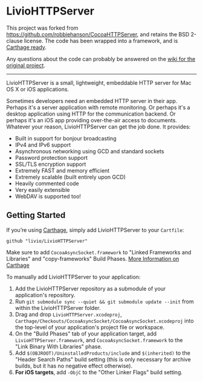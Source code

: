 # LivioHTTPServer

This project was forked from https://github.com/robbiehanson/CocoaHTTPServer, and retains the BSD 2-clause license. The code has been wrapped into a framework, and is [Carthage ready](https://github.com/Carthage/Carthage).

Any questions about the code can probably be answered on the [wiki for the original project](https://github.com/robbiehanson/CocoaHTTPServer/wiki).

----

LivioHTTPServer is a small, lightweight, embeddable HTTP server for Mac OS X or iOS applications.

Sometimes developers need an embedded HTTP server in their app. Perhaps it's a server application with remote monitoring. Or perhaps it's a desktop application using HTTP for the communication backend. Or perhaps it's an iOS app providing over-the-air access to documents. Whatever your reason, LivioHTTPServer can get the job done. It provides:

-   Built in support for bonjour broadcasting
-   IPv4 and IPv6 support
-   Asynchronous networking using GCD and standard sockets
-   Password protection support
-   SSL/TLS encryption support
-   Extremely FAST and memory efficient
-   Extremely scalable (built entirely upon GCD)
-   Heavily commented code
-   Very easily extensible
-   WebDAV is supported too!

## Getting Started

If you’re using [Carthage](https://github.com/Carthage/Carthage), simply add LivioHTTPServer to your `Cartfile`:

```
github "livio/LivioHTTPServer"
```
Make sure to add `CocoaAsyncSocket.framework` to "Linked Frameworks and Libraries" and "copy-frameworks" Build Phases. [More Information on Carthage](https://github.com/Carthage/Carthage#if-youre-building-for-ios-tvos-or-watchos)

To manually add LivioHTTPServer to your application:

1. Add the LivioHTTPServer repository as a submodule of your application's repository.
2. Run `git submodule sync --quiet && git submodule update --init` from within the LivioHTTPServer folder.
3. Drag and drop `LivioHTTPServer.xcodeproj`, `Carthage/Checkouts/CocoaAsyncSocket/CocoaAsyncSocket.xcodeproj` into the top-level of your application's project file or workspace.
4. On the "Build Phases" tab of your application target, add `LivioHTTPServer.framework`, and `CocoaAsyncSocket.framework` to the "Link Binary With Libraries" phase.
5. Add `$(OBJROOT)/UninstalledProducts/include` and `$(inherited)` to the "Header Search Paths" build setting (this is only necessary for archive builds, but it has no negative effect otherwise).
6. **For iOS targets**, add `-ObjC` to the "Other Linker Flags" build setting.

